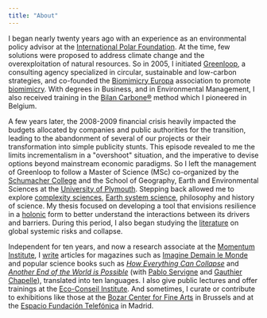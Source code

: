 ```yaml
---
title: "About"
---
```

I began nearly twenty years ago with an experience as an environmental policy advisor at the [International Polar Foundation](https://www.polarfoundation.org/). At the time, few solutions were proposed to address climate change and the overexploitation of natural resources. So in 2005, I initiated [Greenloop](https://www.greenloop.eu/), a consulting agency specialized in circular, sustainable and low-carbon strategies, and co-founded the [Biomimicry Europa](https://www.biomimicry.eu/) association to promote [biomimicry](https://www.ecologie.gouv.fr/biomimetisme). With degrees in Business, and in Environmental Management, I also received training in the [Bilan Carbone&reg;](https://bilans-ges.ademe.fr/) method which I pioneered in Belgium.

A few years later, the 2008-2009 financial crisis heavily impacted the budgets allocated by companies and public authorities for the transition, leading to the abandonment of several of our projects or their transformation into simple publicity stunts. This episode revealed to me the limits incrementalism in a "overshoot" situation, and the imperative to devise options beyond mainstream economic paradigms. So I left the management of Greenloop to follow a Master of Science (MSc) co-organized by the [Schumacher College](https://campus.dartington.org/schumacher-college/) and the School of Geography, Earth and Environmental Sciences at the [University of Plymouth](https://www.plymouth.ac.uk/schools-of-geography-earth-and-environmental-sciences). Stepping back allowed me to explore [complexity sciences](https://www.mdpi.com/2079-8954/7/1/4/htm), [Earth system science](https://www.nature.com/articles/s43017-019-0005-6), philosophy and history of science. My thesis focused on developing a tool that envisions resilience in a [holonic](https://en.wikipedia.org/wiki/Holon_(philosophy)) form to better understand the interactions between its drivers and barriers. During this period, I also began studying the [literature](https://collapsologie.info/en/science) on global systemic risks and collapse.

Independent for ten years, and now a research associate at the [Momentum Institute](https://institutmomentum.org/), I [write](publications.fr.md) articles for magazines such as [Imagine Demain le Monde](https://www.imagine-magazine.com/) and popular science books such as [_How Everything Can Collapse_](https://www.wiley.com/en-us/How+Everything+Can+Collapse%3A+A+Manual+for+our+Times-p-9781509541393) and [_Another End of the World is Possible_](https://www.wiley.com/en-us/Another+End+of+the+World+is+Possible%3A+Living+the+Collapse+%28and+Not+Merely+Surviving+It%29-p-9781509544677) (with [Pablo Servigne](https://pabloservigne.com/) and [Gauthier Chapelle](https://www.babelio.com/auteur/Gauthier-Chapelle/86103)), translated into ten languages. I also give public lectures and offer trainings at the [Eco-Conseil Institute](https://www.eco-conseil.be/). And sometimes, I curate or contribute to exhibitions like those at the [Bozar Center for Fine Arts](https://www.bozar.be/en/calendar/tendencies-19) in Brussels and at the [Espacio Fundación Telefónica](https://normalfutu.re/uncategorized/grasias-the-good-collapse-exhibition/) in Madrid.
